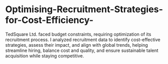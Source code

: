 # Optimising-Recruitment-Strategies-for-Cost-Efficiency-
TedSquare Ltd. faced budget constraints, requiring optimization of its recruitment process. I analyzed recruitment data to identify cost-effective strategies, assess their impact, and align with global trends, helping streamline hiring, balance cost and quality, and ensure sustainable talent acquisition while staying competitive.
